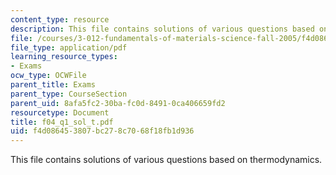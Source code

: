 ```yaml
---
content_type: resource
description: This file contains solutions of various questions based on thermodynamics.
file: /courses/3-012-fundamentals-of-materials-science-fall-2005/f4d086453807bc278c7068f18fb1d936_f04_q1_sol_t.pdf
file_type: application/pdf
learning_resource_types:
- Exams
ocw_type: OCWFile
parent_title: Exams
parent_type: CourseSection
parent_uid: 8afa5fc2-30ba-fc0d-8491-0ca406659fd2
resourcetype: Document
title: f04_q1_sol_t.pdf
uid: f4d08645-3807-bc27-8c70-68f18fb1d936
---
```

This file contains solutions of various questions based on thermodynamics.

